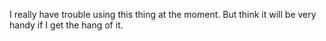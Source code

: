 I really have trouble using this thing at the moment. But think it will be very handy if I get the hang of it.

